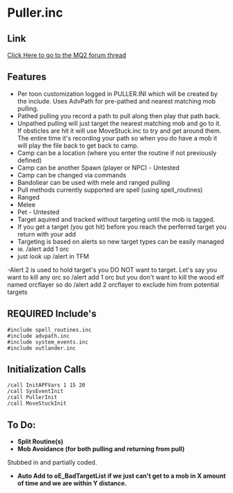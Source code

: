 # Puller.inc

## Link

[Click Here to go to the MQ2 forum thread](https://macroquest2.com/phpBB3/viewtopic.php?t=11693&highlight=)

## Features

* Per toon customization logged in PULLER.INI which will be created by the include. Uses AdvPath for pre-pathed and nearest matching mob pulling.
* Pathed pulling you record a path to pull along then play that path back.
* Unpathed pulling will just target the nearest matching mob and go to it. If obsticles are hit it will use MoveStuck.inc to try and get around them. The entire time it's recording your path so when you do have a mob it will play the file back to get back to camp.
* Camp can be a location (where you enter the routine if not previously defined)
* Camp can be another Spawn (player or NPC) - Untested
* Camp can be changed via commands
* Bandoliear can be used with mele and ranged pulling
* Pull methods currently supported are spell (using spell\_routines)
* Ranged
* Melee
* Pet - Untested
* Target aquired and tracked without targeting until the mob is tagged.
* If you get a target (you got hit) before you reach the perferred target you return with your add
* Targeting is based on alerts so new target types can be easily managed
* ie. /alert add 1 orc
* just look up /alert in TFM

-Alert 2 is used to hold target's you DO NOT want to target. Let's say you want to kill any orc so /alert add 1 orc but you don't want to kill the wood elf named orcflayer so do /alert add 2 orcflayer to exclude him from potential targets

## REQUIRED Include's

`#include spell_routines.inc`  
`#include advpath.inc`  
`#include system_events.inc`  
`#include outlander.inc`

## Initialization Calls

`/call InitAPFVars 1 15 20`  
`/call SysEventInit`  
`/call PullerInit`  
`/call MoveStuckInit`

## To Do:

* **Split Routine(s)**
* **Mob Avoidance (for both pulling and returning from pull)**

Stubbed in and partially coded.

* **Auto Add to oE\_BadTargetList if we just can't get to a mob in X amount of time and we are within Y distance.**

